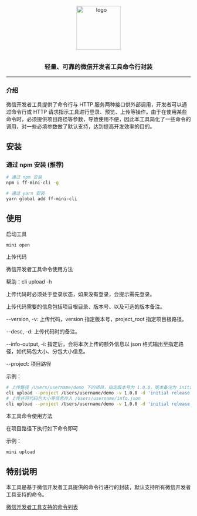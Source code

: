 <p align="center">
  <img alt="logo" src="https://static.oyiyio.com/api/v1/storage/fetch/file?id=5ff58250592ed400186d935f" width="120" style="margin-bottom: 10px;">
</p>
<h3 align="center">轻量、可靠的微信开发者工具命令行封装</h3>

---

### 介绍

微信开发者工具提供了命令行与 HTTP 服务两种接口供外部调用，开发者可以通过命令行或 HTTP 请求指示工具进行登录、预览、上传等操作。由于在使用某些命令时，必须提供项目路径等参数，导致使用不便，因此本工具简化了一些命令的调用，对一些必填参数做了默认支持，达到提高开发效率的目的。


## 安装

### 通过 npm 安装 (推荐)

```bash
# 通过 npm 安装
npm i ff-mini-cli -g

# 通过 yarn 安装
yarn global add ff-mini-cli
```

## 使用

启动工具

```bash
mini open
```

上传代码

微信开发者工具命令使用方法

帮助：cli upload -h

上传代码时必须处于登录状态，如果没有登录，会提示需先登录。

上传代码需要的信息包括项目根目录、版本号、以及可选的版本备注。

--version, -v: 上传代码，version 指定版本号，project_root 指定项目根路径。

--desc, -d: 上传代码时的备注。

--info-output, -i: 指定后，会将本次上传的额外信息以 json 格式输出至指定路径，如代码包大小、分包大小信息。

--project: 项目路径

示例：

```bash
# 上传路径 /Users/username/demo 下的项目，指定版本号为 1.0.0，版本备注为 initial release
cli upload --project /Users/username/demo -v 1.0.0 -d 'initial release'
# 上传并将代码包大小等信息存入 /Users/username/info.json
cli upload --project /Users/username/demo -v 1.0.0 -d 'initial release' -i /Users/username/info.json
```

本工具命令使用方法

在项目路径下执行如下命令即可

示例：

```bash
mini upload
```

## 特别说明

本工具是基于微信开发者工具提供的命令行进行的封装，默认支持所有微信开发者工具支持的命令。

[微信开发者工具支持的命令列表](https://developers.weixin.qq.com/miniprogram/dev/devtools/cli.html)